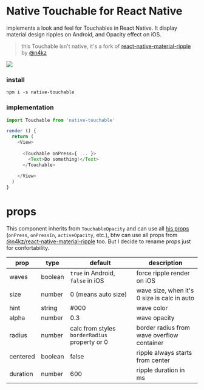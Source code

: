 # Native Touchable for React Native

implements a look and feel for Touchables in React Native. It display material design ripples on Android, and Opacity effect on iOS.

> this Touchable isn't native, it's a fork of [react-native-material-ripple](https://www.npmjs.com/package/react-native-material-ripple) by [@n4kz](https://github.com/n4kz)

<img src="https://i.imgur.com/e2pUIt7.gif"/>

### install
`npm i -s native-touchable`

### implementation
```js
import Touchable from 'native-touchable'

render () {
  return (
    <View>
      
      <Touchable onPress={ ... }>
        <Text>Do something!</Text>
      </Touchable>
      
    </View>
  )
}
```

# props

This component inherits from `TouchableOpacity` and can use all [his props](https://facebook.github.io/react-native/docs/touchableopacity#props) (`onPress`, `onPressIn`, `activeOpacity`, etc.), btw can use all props from [@n4kz/react-native-material-ripple](https://github.com/n4kz/react-native-material-ripple) too. But I decide to rename props just for confortability.

| prop     | type    | default                                       | description                                 |
|----------|---------|-----------------------------------------------|---------------------------------------------|
| waves    | boolean | `true` in Android, `false` in iOS             | force ripple render on iOS                  |
| size     | number  | 0 (means auto size)                           | wave size, when it's 0 size is calc in auto |
| hint     | string  | #000                                          | wave color                                  |
| alpha    | number  | 0.3                                           | wave opacity                                |
| radius   | number  | calc from styles `borderRadius` property or 0 | border radius from wave overflow container  |
| centered | boolean | false                                         | ripple always starts from center            |
| duration | number  | 600                                           | ripple duration in ms                       |
